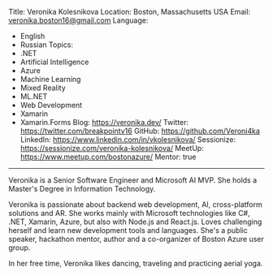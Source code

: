 Title: Veronika Kolesnikova
Location: Boston, Massachusetts USA
Email: veronika.boston16@gmail.com
Language:
  - English
  - Russian
Topics:
  - .NET
  - Artificial Intelligence
  - Azure
  - Machine Learning
  - Mixed Reality
  - ML.NET
  - Web Development
  - Xamarin
  - Xamarin.Forms
Blog: https://veronika.dev/
Twitter: https://twitter.com/breakpointv16
GitHub: https://github.com/Veroni4ka
LinkedIn: https://www.linkedin.com/in/vkolesnikova/
Sessionize: https://sessionize.com/veronika-kolesnikova/
MeetUp: https://www.meetup.com/bostonazure/
Mentor: true
---

Veronika is a Senior Software Engineer and Microsoft AI MVP. She holds a Master's Degree in Information Technology. 

Veronika is passionate about backend web development, AI, cross-platform solutions and AR. She works mainly with Microsoft technologies like C#, .NET, Xamarin, Azure, but also with Node.js and React.js. 
Loves challenging herself and learn new development tools and languages. She's a public speaker, hackathon mentor, author and a co-organizer of Boston Azure user group. 

In her free time, Veronika likes dancing, traveling and practicing aerial yoga.
